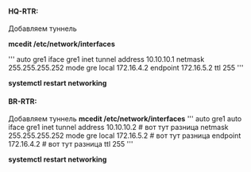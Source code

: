 #### HQ-RTR:
Добавляем туннель

**mcedit /etc/network/interfaces**

'''
auto gre1
	iface gre1 inet tunnel
	address 10.10.10.1
	netmask 255.255.255.252
	mode gre
	local 172.16.4.2
	endpoint 172.16.5.2
	ttl 255
'''

**systemctl restart networking**

#### BR-RTR:
Добавляем туннель
**mcedit /etc/network/interfaces**
'''
auto gre1
	auto iface gre1 inet tunnel
	address 10.10.10.2 # вот тут разница
	netmask 255.255.255.252
	mode gre
	local 172.16.5.2 # вот тут разница
	endpoint 172.16.4.2 # вот тут разница
	ttl 255	
'''

**systemctl restart networking**
